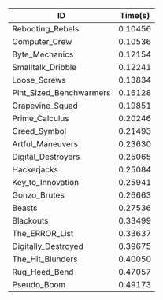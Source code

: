|ID|Time(s)|
|-|-|
|Rebooting_Rebels|0.10456|
|Computer_Crew|0.10536|
|Byte_Mechanics|0.12154|
|Smalltalk_Dribble|0.12241|
|Loose_Screws|0.13834|
|Pint_Sized_Benchwarmers|0.16128|
|Grapevine_Squad|0.19851|
|Prime_Calculus|0.20246|
|Creed_Symbol|0.21493|
|Artful_Maneuvers|0.23630|
|Digital_Destroyers|0.25065|
|Hackerjacks|0.25084|
|Key_to_Innovation|0.25941|
|Gonzo_Brutes|0.26663|
|Beasts|0.27536|
|Blackouts|0.33499|
|The_ERROR_List|0.33637|
|Digitally_Destroyed|0.39675|
|The_Hit_Blunders|0.40050|
|Rug_Heed_Bend|0.47057|
|Pseudo_Boom|0.49173|
